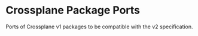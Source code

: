 # Crossplane Package Ports

Ports of Crossplane v1 packages to be compatible with the v2 specification.